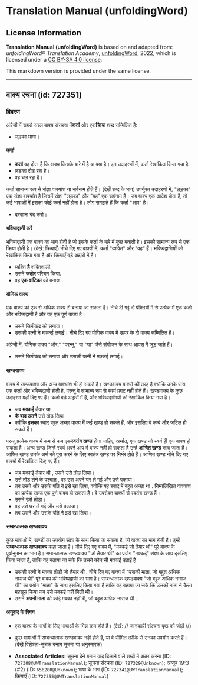 # Translation Manual (unfoldingWord)

## License Information

**Translation Manual (unfoldingWord)** is based on and adapted from: _unfoldingWord® Translation Academy_, [unfoldingWord](https://unfoldingword.org/utw), 2022, which is licensed under a [CC BY-SA 4.0 license](https://creativecommons.org/licenses/by-sa/4.0/legalcode.en).

This markdown version is provided under the same license.



--------------------------------

## वाक्य रचना (id: 727351)

### विवरण

अंग्रेजी में सबसे सरल वाक्य संरचना में**कर्ता** और एक**क्रिया** शब्द सम्मिलित है:

* लड़का भागा।

#### कर्ता

* **कर्ता** वह होता है कि वाक्य किसके बारे में है या क्या है। इन उदाहरणों में, कर्ता रेखांकित किया गया है:
* लड़का दौड़ रहा है।
* वह चल रहा है।

कर्ता सामान्य रूप से संज्ञा वाक्यांश या सर्वनाम होते हैं। (देखें शब्द के भाग) उपर्युक्त उदाहरणों में, "लड़का" एक संज्ञा वाक्यांश है जिसमें संज्ञा "लड़का" और "वह" एक सर्वनाम है। जब वाक्य एक आदेश होता है, तो कई भाषाओं में इसका कोई कर्ता नहीं होता है। लोग समझते हैं कि कर्ता "आप" है।

* दरवाजा बंद करो।

#### भविष्यद्वाणी करें

भविष्यद्वाणी एक वाक्य का भाग होती है जो इसके कर्ता के बारे में कुछ बताती है। इसकी सामान्य रूप से एक क्रिया होती है। (देखें: क्रियाएँ) नीचे दिए गए वाक्यों में, कर्ता "व्यक्ति" और "वह" हैं। भविष्यद्वाणियों को रेखांकित किया गया है और क्रियाएँ बड़े अझरों में हैं।

* व्यक्ति **है** शक्तिशाली.
* उसने **कठोर** परिश्रम किया.
* वह **एक वाटिका** को बनाया .

#### यौगिक वाक्य

एक वाक्य को एक से अधिक वाक्य से बनाया जा सकता है। नीचे दी गई दो पंक्तियों में से प्रत्येक में एक कर्ता और भविष्यद्वाणी है और यह एक पूर्ण वाक्य है।

* उसने जिमीकंद को लगाया।
* उसकी पत्नी ने मक्कई लगाई। नीचे दिए गए यौगिक वाक्य में ऊपर के दो वाक्य सम्मिलित हैं।

अंग्रेजी में, यौगिक वाक्य "और," "परन्तु," या "या" जैसे संयोजन के साथ आपस में जुड़ जाते हैं।

* उसने जिमीकंद को लगाया और उसकी पत्नी ने मक्कई लगाई।

#### खण्डवाक्य

वाक्य में खण्डवाक्य और अन्य वाक्यांश भी हो सकते हैं। खण्डवाक्य वाक्यों की तरह हैं क्योंकि उनके पास एक कर्ता और भविष्यद्वाणी होती है, परन्तु वे सामान्य रूप से स्वयं प्रगट नहीं होते हैं। खण्डवाक्य के कुछ उदाहरण यहाँ दिए गए हैं। कर्ता बड़े अझरों में हैं, और भविष्यद्वाणियों को रेखांकित किया गया है।

* जब **मक्कई** तैयार था
* **के बाद उसने** उसे तोड़ लिया
* क्योंकि **इसका** स्वाद बहुत अच्छा वाक्य में कई खण्ड हो सकते हैं, और इसलिए वे लम्बे और जटिल हो सकते हैं।

परन्तु प्रत्येक वाक्य में कम से कम एक**स्वतंत्र खण्ड** होना चाहिए, अर्थात्, एक खण्ड जो स्वयं ही एक वाक्य हो सकता है। अन्य खण्ड जिन्हें स्वयं अपने आप में वाक्य नहीं हो सकता है उन्हें **आश्रित खण्ड** कहा जाता है। आश्रित खण्ड उनके अर्थ को पूरा करने के लिए स्वतंत्र खण्ड पर निर्भर होते हैं। आश्रित खण्ड नीचे दिए गए वाक्यों में रेखांकित किए गए हैं।

* जब मक्कई तैयार थी , उसने उसे तोड़ लिया।
* उसे तोड़ लेने के पश्चात् , वह उस अपने घर ले गई और उसे पकाया।
* तब उसने और उसके पति ने इसे खा लिया, क्योंकि यह स्वाद में बहुत अच्छा था . निम्नलिखित वाक्यांश का प्रत्येक खण्ड एक पूर्ण वाक्य हो सकता है। वे उपरोक्त वाक्यों से स्वतंत्र खण्ड हैं।
* उसने उसे तोड़ा।
* वह उसे घर ले गई और उसे पकाया।
* तब उसने और उसके पति ने इसे खा लिया।

#### सम्बन्धात्मक खण्डवाक्य

कुछ भाषाओं में, खण्डों का उपयोग संज्ञा के साथ किया जा सकता है, जो वाक्य का भाग होती है। इन्हें **सम्बन्धात्मक खण्डवाक्य** कहा जाता है। नीचे दिए गए वाक्य में, "मक्कई जो तैयार थी" पूरे वाक्य के पूर्वानुमान का भाग है। सम्बन्धात्मक खण्डवाक्य "जो तैयार थी" का प्रयोग "मक्कई" संज्ञा के साथ इसलिए किया जाता है, ताकि यह बताया जा सके कि उसने कौन सी मक्कई उठाई है।

* उसकी पत्नी ने मक्का तोड़ी जो तैयार थी . नीचे दिए गए वाक्य में "उसकी माता, जो बहुत अधिक नाराज थी" पूरे वाक्य की भविष्यद्वाणी का भाग है। सम्बन्धात्मक खण्डवाक्य "जो बहुत अधिक नाराज थी" का प्रयोग "माता" के साथ इसलिए किया गया है ताकि यह बताया जा सके कि उसकी माता ने कैसा महसूस किया जब उसे मक्कई नहीं मिली थी।
* उसने **अपनी माता** को कोई मक्का नहीं दी, जो बहुत अधिक नाराज थी .

#### अनुवाद के विषय

* एक वाक्य के भागों के लिए भाषाओं के भिन्न क्रम होते हैं। (देखें: // जानकारी संरचना पृष्ठ को जोड़ें //)
* कुछ भाषाओं में सम्बन्धात्मक खण्डवाक्य नहीं होते हैं, या वे सीमित तरीके से उनका उपयोग करते हैं। (देखें विशेषता\-सूचक बनाम सूचना या अनुस्मारक)

* **Associated Articles:** सूचना देने बनाम याद दिलाने वाले शब्दों में अंतर करना (ID: `727308@UWTranslationManual`); सूचना संरचना (ID: `727329@Unknown`); अय्यूब 19:3 (#2) (ID: `656280@Unknown`); भाषा के भाग (ID: `727341@UWTranslationManual`); क्रियाएँ (ID: `727355@UWTranslationManual`)

